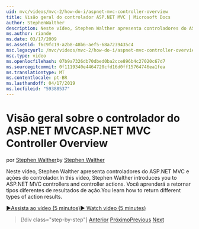 ```yaml
---
uid: mvc/videos/mvc-2/how-do-i/aspnet-mvc-controller-overview
title: Visão geral do controlador ASP.NET MVC | Microsoft Docs
author: StephenWalther
description: Neste vídeo, Stephen Walther apresenta controladores do ASP.NET MVC e ações do controlador. Você aprenderá a retornar tipos diferentes de resultados de ação.
ms.author: riande
ms.date: 03/17/2009
ms.assetid: f6c9fc19-a2b8-48b6-aef5-68a7239435c4
msc.legacyurl: /mvc/videos/mvc-2/how-do-i/aspnet-mvc-controller-overview
msc.type: video
ms.openlocfilehash: 07b9a7326db70dbed0ba2cce896b4c27020c67d7
ms.sourcegitcommit: 0f1119340e4464720cfd16d0ff15764746ea1fea
ms.translationtype: MT
ms.contentlocale: pt-BR
ms.lasthandoff: 04/17/2019
ms.locfileid: "59388537"
---
```

# <a name="aspnet-mvc-controller-overview"></a><span data-ttu-id="8dc70-104">Visão geral sobre o controlador do ASP.NET MVC</span><span class="sxs-lookup"><span data-stu-id="8dc70-104">ASP.NET MVC Controller Overview</span></span>

<span data-ttu-id="8dc70-105">por [Stephen Walther](https://github.com/StephenWalther)</span><span class="sxs-lookup"><span data-stu-id="8dc70-105">by [Stephen Walther](https://github.com/StephenWalther)</span></span>

<span data-ttu-id="8dc70-106">Neste vídeo, Stephen Walther apresenta controladores do ASP.NET MVC e ações do controlador.</span><span class="sxs-lookup"><span data-stu-id="8dc70-106">In this video, Stephen Walther introduces you to ASP.NET MVC controllers and controller actions.</span></span> <span data-ttu-id="8dc70-107">Você aprenderá a retornar tipos diferentes de resultados de ação.</span><span class="sxs-lookup"><span data-stu-id="8dc70-107">You learn how to return different types of action results.</span></span>

[<span data-ttu-id="8dc70-108">&#9654;Assista ao vídeo (5 minutos)</span><span class="sxs-lookup"><span data-stu-id="8dc70-108">&#9654; Watch video (5 minutes)</span></span>](https://channel9.msdn.com/Blogs/ASP-NET-Site-Videos/aspnet-mvc-controller-overview)

> [!div class="step-by-step"]
> <span data-ttu-id="8dc70-109">[Anterior](understanding-models-views-and-controllers.md)
> [Próximo](understanding-controllers-controller-actions-and-action-results.md)</span><span class="sxs-lookup"><span data-stu-id="8dc70-109">[Previous](understanding-models-views-and-controllers.md)
[Next](understanding-controllers-controller-actions-and-action-results.md)</span></span>
